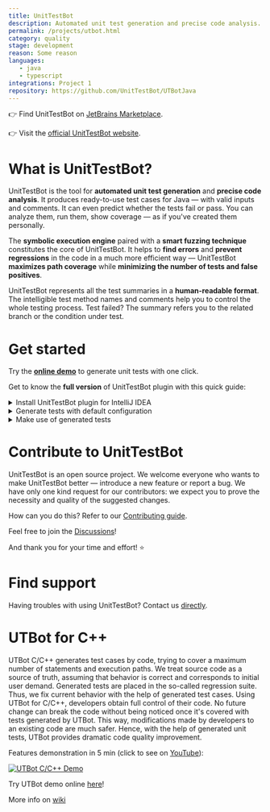 ```yaml
---
title: UnitTestBot
description: Automated unit test generation and precise code analysis.
permalink: /projects/utbot.html
category: quality
stage: development
reason: Some reason
languages:
   - java
   - typescript
integrations: Project 1
repository: https://github.com/UnitTestBot/UTBotJava
---
```


👉 Find UnitTestBot on [JetBrains Marketplace](https://plugins.jetbrains.com/plugin/19445-unittestbot).

👉 Visit the [official UnitTestBot website](https://www.utbot.org/).

# What is UnitTestBot?

UnitTestBot is the tool for **automated unit test generation** and **precise code analysis**. It produces ready-to-use 
test 
cases for 
Java — with 
valid inputs and comments. It can even predict whether the tests fail or pass. You can analyze them, run them, show coverage — as if you've created them personally.

The **symbolic execution engine** paired with a **smart fuzzing technique** constitutes the core of UnitTestBot. It helps to **find errors** and **prevent regressions** in the code in a much more efficient way — UnitTestBot **maximizes path coverage** while **minimizing the number of tests and false positives**.

UnitTestBot represents all the test summaries in a **human-readable format**. The intelligible test method names and comments help you to control the whole testing process. Test failed? The summary refers you to the related branch or the condition under test.

# Get started

Try the **[online demo](https://www.utbot.org/demo)** to generate unit tests with one click.

Get to know the **full version** of UnitTestBot plugin with this quick guide:

<details>
  <summary>Install UnitTestBot plugin for IntelliJ IDEA</summary>

Try the most straightforward path to start using UnitTestBot plugin.
1. Please check the [system requirements](https://github.com/UnitTestBot/UTBotJava/wiki/Check-system-requirements).
2. Open your IntelliJ IDEA.
3. Go to **File > Settings... > Plugins > Marketplace**.
4. In the search field type *UnitTestBot* — you'll see the UnitTestBot plugin page.
5. Press the **Install** button and wait until it changes to **Installed**, then click **OK**.

Now you can find the UnitTestBot plugin enabled in the **File > Settings > Plugins** window.

Do you want to manually choose the build or to update the plugin? Please refer to [Install or update plugin](https://github.com/UnitTestBot/UTBotJava/wiki/Install-or-update-plugin) in our user guide.

____________
</details>

<details>
  <summary>Generate tests with default configuration</summary>

Proceed to generating unit tests for the existing Java project. If you don't have one, create it using the [JetBrains tutorial](https://www.jetbrains.com/help/idea/creating-and-running-your-first-java-application.html).

1. Open your Java project in IntelliJ IDEA. 
2. Right-click the required package or a file in the Project tool window, scroll the menu down to the bottom and 
   choose **Generate Tests with UnitTestBot...**
3. In the **Generate Tests with UnitTestBot** window tick the classes or methods you'd like to cover with unit tests and 
   press **Generate Tests** or **Generate and Run**.

Now you can see the resulting test class or classes in the Editor tool window.

Need to configure testing framework, mocking strategy or parameterization? Please check all [configuration options](https://github.com/UnitTestBot/UTBotJava/wiki/Fine-tune-test-generation).

____________
</details>

<details>
  <summary>Make use of generated tests</summary>

What can you do with the output?

1. To *find and fix the errors* in your code:

* Run the generated tests: right-click the test class or a folder with tests and choose **Run**.

* In the Run tool window you can see the tests failed with the brief failure explanation.

* Fix your errors if needed.

2. To *prevent regressions*:

* Having your errors fixed, run the tests again. "Passed"? Commit them as the regression suite.

* Introduce changes in the code and run your tests as often as needed!

* Tests failed? Decide whether it is a bug or a feature and generate new tests if necessary.

3. To *view coverage*:

Right-click the test class, choose **More Run/Debug > Run ... with Coverage**.

Want to know more about test descriptions or SARIF reports? Please learn how to [Get use of test results](https://github.com/UnitTestBot/UTBotJava/wiki/Get-use-of-test-results).

____________
</details>

# Contribute to UnitTestBot

UnitTestBot is an open source project. We welcome everyone who wants to make UnitTestBot better — introduce a new feature or report a bug. We have only one kind request for our contributors: we expect you to prove the necessity and quality of the suggested changes.

How can you do this? Refer to our [Contributing guide](https://github.com/UnitTestBot/UTBotJava/blob/main/CONTRIBUTING.md).

Feel free to join the [Discussions](https://github.com/UnitTestBot/UTBotJava/discussions)!

And thank you for your time and effort! ⭐

# Find support

Having troubles with using UnitTestBot? Contact us [directly](https://www.utbot.org/about).


# UTBot for C++

UTBot C/C++ generates test cases by code, trying to cover a maximum number of statements and execution paths. We treat source code as a source of truth, assuming that behavior is correct and corresponds to initial user demand. Generated tests are placed in the so-called regression suite. Thus, we fix current behavior with the help of generated test cases. Using UTBot for C/C++, developers obtain full control of their code. No future change can break the code without being noticed once it's covered with tests generated by UTBot. This way, modifications made by developers to an existing code are much safer. Hence, with the help of generated unit tests, UTBot provides dramatic code quality improvement.

Features demonstration in 5 min (click to see on [YouTube](https://www.youtube.com/watch?v=bDJyWEeYhvk)):

[![UTBot C/C++ Demo](https://img.youtube.com/vi/bDJyWEeYhvk/0.jpg)](https://www.youtube.com/watch?v=bDJyWEeYhvk "UTBot C/C++ Demo")

Try UTBot demo online [here](https://www.utbot.org/demo/?language=C)!

More info on [wiki](https://github.com/UnitTestBot/UTBotCpp/wiki)
